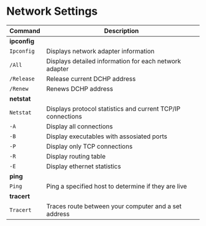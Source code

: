 # Network Settings

| **Command** | **Description** |
|----------|-----------------|
| **ipconfig** | 
| `Ipconfig` | Displays network adapter information | 
| `/All` | Displays detailed information for each network adapter | 
| `/Release` | Release current DCHP address | 
| `/Renew` | Renews DCHP address | 
| **netstat** |
| `Netstat` | Displays protocol statistics and current TCP/IP connections | 
| `-A` | Display all connections | 
| `-B` | Display executables with assosiated ports | 
| `-P` | Display only TCP connections | 
| `-R` | Display routing table | 
| `-E` | Display ethernet statistics | 
| **ping** |
| `Ping` | Ping a specified host to determine if they are live | 
| **tracert** |
| `Tracert` | Traces route between your computer and a set address | 
